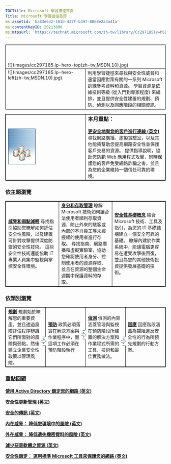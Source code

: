 ```yaml
---
TOCTitle: Microsoft 學習捷徑首頁
Title: Microsoft 學習捷徑首頁
ms:assetid: 'ba83e632-101b-437f-b397-8068e2a3a41a'
ms:contentKeyID: 20213890
ms:mtpsurl: 'https://technet.microsoft.com/zh-tw/library/Cc297185(v=MSDN.10)'
---
```


<contentinclude identifier="mt778949" locale="zh-tw"></contentinclude><hideeyebrow></hideeyebrow>
<table border="0" cellpadding="0" cellspacing="0">
<tbody>
<tr>
<td style="border:1px solid black;" align="left" colspan="2" height="69" valign="bottom">
![](images/cc297185.lp-hero-top(zh-tw,MSDN.10).jpg)
</td>
</tr>
<tr>
<td style="border:1px solid black;" align="left" height="102" valign="top" width="236">
![](images/cc297185.lp-hero-left(zh-tw,MSDN.10).jpg)
</td>
<td style="border:1px solid black;" align="left" height="102" style="background-image: url(cc297185.lp-hero-right(zh-tw,MSDN.10).jpg); background-repeat: no-repeat; background-position: top left;" valign="top">
利用學習捷徑來尋找與安全性威脅和適當因應對策有關的一系列 Microsoft 訓練參考資料和資源。 學習資源是依據技術等級 (從入門到專家程度) 來編排，並且提供安全性建置的規劃、預防、偵測以及回應階段的相關資訊。
</td>
</tr>
</tbody>
</table>
 
<table style="border:1px solid black;">
 
<colgroup>
<col width="50%" />
<col width="50%" />
</colgroup>
<tbody>
<tr class="odd">
<td style="border:1px solid black;"><img src="images/cc297185.learning_path_home(zh-tw,MSDN.10).jpg" alt="本月重點" /></td>
<td style="border:1px solid black;"><h3 id="本月重點" style="margin-left: 0px; margin-top: 0px; important!">本月重點：</h3>
<strong><a href="http://www.microsoft.com/technet/security/learning/connectingcustomer/all/default.mspx">更安全地與您的客戶進行連線 (英文)</a></strong>
尋找網路廣播、虛擬實驗室，以及其他能夠幫助您提高網路安全性並保護客戶交易的資源。 提供指導說明，協助您防範 Web 應用程式攻擊，同時保護您的客戶免受網路詐騙之害，並且為您的企業維持一個信任可靠的環境。</td>
</tr>
</tbody>
</table>
 

### 依主題瀏覽

 
<table style="border:1px solid black;">
<colgroup>
<col width="33%" />
<col width="33%" />
<col width="33%" />
</colgroup>
<tbody>
<tr class="odd">
<td style="border:1px solid black;"><a href="http://www.microsoft.com/taiwan/technet/security/learning/threats/all/default.mspx"><strong>威脅和弱點減輕</strong></a>
尋找指引協助您瞭解如何評估安全性風險，以及建置可針對攻擊提供深度防禦的安全性技術。 這些安全性技術還能協助 IT 專業人員集中監視與掌控安全性環境。</td>
<td style="border:1px solid black;"><a href="http://www.microsoft.com/taiwan/technet/security/learning/identity/all/default.mspx"><strong>身分和存取管理</strong></a>
瞭解 Microsoft 技術如何讓合法使用者順利存取資源，防止外來的駭客或內部的不肖員工等未經授權的使用者進行存取。 尋找指南、網路廣播和虛擬實驗室，協助您確認使用者身分、控制使用者的資源存取、並且在資源的整個生命週期中保護資料的存取。</td>
<td style="border:1px solid black;"><a href="http://www.microsoft.com/taiwan/technet/security/learning/fundamentals/all/default.mspx"><strong>安全性基礎概念</strong></a>
結合 Microsoft 技術、工具及指引，為您的 IT 基礎結構建立一個安全可靠的基礎。 瞭解內建於作業系統中，能讓電腦更容易在遭受攻擊後回復，並且為您的其他技術投資提供發展基礎的技術。</td>
</tr>
</tbody>
</table>
 

### 依類別瀏覽

 
<table style="border:1px solid black;">
<colgroup>
<col width="25%" />
<col width="25%" />
<col width="25%" />
<col width="25%" />
</colgroup>
<tbody>
<tr class="odd">
<td style="border:1px solid black;"><a href="http://www.microsoft.com/taiwan/technet/security/learning/category/plan.mspx"><strong>規劃</strong></a>
規劃始於瞭解您的重要資產，並且透過風險評估程序辨識它們所面對的風險與弱點，然後建立企業安全性政策以管理風險。</td>
<td style="border:1px solid black;"><div style="margin: 50px 0px 0px -21px; position: absolute;">
<img src="images/cc297185.seclrnarrow(zh-tw,MSDN.10).gif" />
</div>
<a href="http://www.microsoft.com/taiwan/technet/security/learning/category/prevent.mspx"><strong>預防</strong></a>
政策必須落實在解決方案與作業程序中，而這項工作必須在預防階段執行</td>
<td style="border:1px solid black;"><div style="margin: 50px 0px 0px -21px; position: absolute;">
<img src="images/cc297185.seclrnarrow(zh-tw,MSDN.10).gif" />
</div>
<a href="http://www.microsoft.com/taiwan/technet/security/learning/category/detect.mspx"><strong>偵測</strong></a>
偵測的內容涵蓋管理與監視在預防階段所建置的解決方案和作業程式所需的工具、技術和最佳實務做法。</td>
<td style="border:1px solid black;"><div style="margin: 50px 0px 0px -21px; position: absolute;">
<img src="images/cc297185.seclrnarrow(zh-tw,MSDN.10).gif" />
</div>
<a href="http://www.microsoft.com/taiwan/technet/security/learning/category/respond.mspx"><strong>回應</strong></a>
回應階段涵蓋為攔阻違反安全性的行為所預先規劃的行動方案。</td>
</tr>
</tbody>
</table>
 

### 重點回顧

[**使用 Active Directory 鎖定您的網路 (英文)**](http://www.microsoft.com/technet/security/learning/activedirectory/all/default.mspx)

[**安全性更新管理 (英文)**](http://www.microsoft.com/technet/security/learning/patchmanagement/all/default.mspx)

[**安全的傳訊 (英文)**](http://www.microsoft.com/technet/security/learning/secmess/all/default.mspx)

[**內在威脅： 降低您環境中的風險 (英文)**](http://www.microsoft.com/technet/security/learning/internal/all/default.mspx)

[**外在威脅： 降低遺失機密資料的風險 (英文)**](http://www.microsoft.com/technet/security/learning/external/all/default.mspx)

[**減少惡意軟體之資源 (英文)**](http://www.microsoft.com/technet/security/learning/malware/all/default.mspx)

[**安全性鎖定： 運用標準 Microsoft 工具來保護您的網路 (英文)**](http://www.microsoft.com/technet/security/learning/securitylockdown/all/default.mspx)
